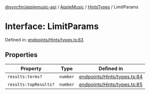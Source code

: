 [@syncfm/applemusic-api](../../../../../../globals.md) / [AppleMusic](../../../index.md) / [HintsTypes](../index.md) / LimitParams

# Interface: LimitParams

Defined in: [endpoints/Hints/types.ts:83](https://github.com/sync-fm/applemusic-api/blob/a6a8471d4d51a41f6bd8af9d95c8abf0126e10f4/src/endpoints/Hints/types.ts#L83)

## Properties

| Property | Type | Defined in |
| ------ | ------ | ------ |
| <a id="resultsterms"></a> `results:terms?` | `number` | [endpoints/Hints/types.ts:84](https://github.com/sync-fm/applemusic-api/blob/a6a8471d4d51a41f6bd8af9d95c8abf0126e10f4/src/endpoints/Hints/types.ts#L84) |
| <a id="resultstopresults"></a> `results:topResults?` | `number` | [endpoints/Hints/types.ts:85](https://github.com/sync-fm/applemusic-api/blob/a6a8471d4d51a41f6bd8af9d95c8abf0126e10f4/src/endpoints/Hints/types.ts#L85) |
